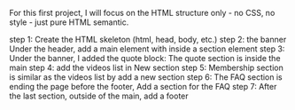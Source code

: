 For this first project, I will focus on the HTML structure only - no CSS, no style - just pure HTML semantic.

step 1: Create the HTML skeleton (html, head, body, etc.)
step 2: the banner Under the header, add a main element with inside a section element
step 3: Under the banner, I added the quote block: The quote section is inside the main
step 4: add the videos list in New section
step 5: Membership section is similar as the videos list by add a new section
step 6: The FAQ section is ending the page before the footer, Add a section for the FAQ
step 7: After the last section, outside of the main, add a footer
